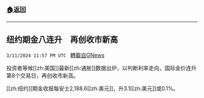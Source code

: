 ###  [:house:返回](README.md)
---


## 纽约期金八连升　再创收市新高
`3/11/2024 11:57 PM UTC ` [轉載自GNews](https://gnews.org/articles/2385892)

投资者等候[[zh:美国]]最新[[zh:通胀]]数据出炉，以判断利率走向，国际金价连升第8个交易日，再创收市新高。

[[zh:纽约]]期金收报每安士2,188.6[[zh:美元]]，升3.1[[zh:美元]]或0.1%。
